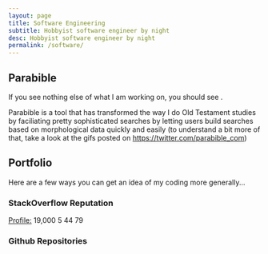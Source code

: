 ```yaml
---
layout: page
title: Software Engineering
subtitle: Hobbyist software engineer by night
desc: Hobbyist software engineer by night
permalink: /software/
---
```


## Parabible

<div class="lead lead-about">If you see nothing else of what I am working on, you should see <https://parabible.com/>.
</div>

Parabible is a tool that has transformed the way I do Old Testament studies by faciliating pretty sophisticated searches by letting users build searches based on morphological data quickly and easily (to understand a bit more of that, take a look at the gifs posted on <https://twitter.com/parabible_com>)

## Portfolio

Here are a few ways you can get an idea of my coding more generally...

### StackOverflow Reputation

<p class="sorep">
  <a href="https://stackoverflow.com/users/123415/jcuenod">Profile:</a>
  <span class="reputation">19,000</span>
  <span class="badge gold">5</span>
  <span class="badge silver">44</span>
  <span class="badge bronze">79</span>
</p>

### Github Repositories

<div class="projects">
</div>

<script src="/assets/js/zepto.min.js"></script>
<script src="/assets/js/programmingportfolio.js"></script>